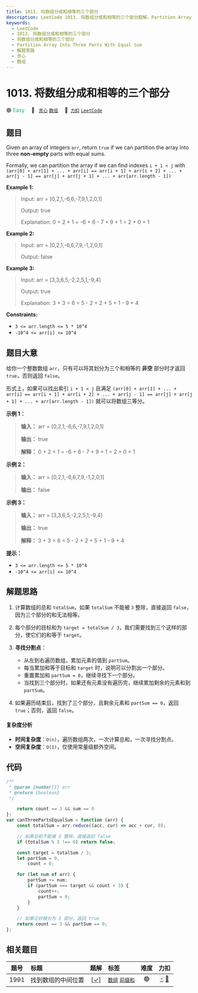 ```yaml
---
title: 1013. 将数组分成和相等的三个部分
description: LeetCode 1013. 将数组分成和相等的三个部分题解，Partition Array Into Three Parts With Equal Sum，包含解题思路、复杂度分析以及完整的 JavaScript 代码实现。
keywords:
  - LeetCode
  - 1013. 将数组分成和相等的三个部分
  - 将数组分成和相等的三个部分
  - Partition Array Into Three Parts With Equal Sum
  - 解题思路
  - 贪心
  - 数组
---
```


# 1013. 将数组分成和相等的三个部分

🟢 <font color=#15bd66>Easy</font>&emsp; 🔖&ensp; [`贪心`](/tag/greedy.md) [`数组`](/tag/array.md)&emsp; 🔗&ensp;[`力扣`](https://leetcode.cn/problems/partition-array-into-three-parts-with-equal-sum) [`LeetCode`](https://leetcode.com/problems/partition-array-into-three-parts-with-equal-sum)

## 题目

Given an array of integers `arr`, return `true` if we can partition the array
into three **non-empty** parts with equal sums.

Formally, we can partition the array if we can find indexes `i + 1 < j` with
`(arr[0] + arr[1] + ... + arr[i] == arr[i + 1] + arr[i + 2] + ... + arr[j - 1]
== arr[j] + arr[j + 1] + ... + arr[arr.length - 1])`

**Example 1:**

> Input: arr = [0,2,1,-6,6,-7,9,1,2,0,1]
>
> Output: true
>
> Explanation: 0 + 2 + 1 = -6 + 6 - 7 + 9 + 1 = 2 + 0 + 1

**Example 2:**

> Input: arr = [0,2,1,-6,6,7,9,-1,2,0,1]
>
> Output: false

**Example 3:**

> Input: arr = [3,3,6,5,-2,2,5,1,-9,4]
>
> Output: true
>
> Explanation: 3 + 3 = 6 = 5 - 2 + 2 + 5 + 1 - 9 + 4

**Constraints:**

- `3 <= arr.length <= 5 * 10^4`
- `-10^4 <= arr[i] <= 10^4`

## 题目大意

给你一个整数数组 `arr`，只有可以将其划分为三个和相等的 **非空** 部分时才返回 `true`，否则返回 `false`。

形式上，如果可以找出索引 `i + 1 < j` 且满足 `(arr[0] + arr[1] + ... + arr[i] == arr[i + 1] +
arr[i + 2] + ... + arr[j - 1] == arr[j] + arr[j + 1] + ... + arr[arr.length -
1])` 就可以将数组三等分。

**示例 1：**

> **输入：** arr = [0,2,1,-6,6,-7,9,1,2,0,1]
>
> **输出：** true
>
> **解释：** 0 + 2 + 1 = -6 + 6 - 7 + 9 + 1 = 2 + 0 + 1

**示例 2：**

> **输入：** arr = [0,2,1,-6,6,7,9,-1,2,0,1]
>
> **输出：** false

**示例 3：**

> **输入：** arr = [3,3,6,5,-2,2,5,1,-9,4]
>
> **输出：** true
>
> **解释：** 3 + 3 = 6 = 5 - 2 + 2 + 5 + 1 - 9 + 4

**提示：**

- `3 <= arr.length <= 5 * 10^4`
- `-10^4 <= arr[i] <= 10^4`

## 解题思路

1. 计算数组的总和 `totalSum`，如果 `totalSum` 不能被 `3` 整除，直接返回 `false`，因为三个部分的和无法相等。

2. 每个部分的目标和为 `target = totalSum / 3`，我们需要找到三个这样的部分，使它们的和等于 `target`。

3. **寻找分割点**：

   - 从左到右遍历数组，累加元素的值到 `partSum`。
   - 每当累加和等于目标和 `target` 时，说明可以分割出一个部分。
   - 重置累加和 `partSum = 0`，继续寻找下一个部分。
   - 当找到三个部分时，如果还有元素没有遍历完，继续累加剩余的元素和到 `partSum`。

4. 如果遍历结束后，找到了三个部分，且剩余元素和 `partSum == 0`，返回 `true`；否则，返回 `false`。

#### 复杂度分析

- **时间复杂度**：`O(n)`，遍历数组两次，一次计算总和，一次寻找分割点。
- **空间复杂度**：`O(1)`，仅使用常量级额外空间。

## 代码

```javascript
/**
 * @param {number[]} arr
 * @return {boolean}
 */

    return count == 3 && sum == 0
};
var canThreePartsEqualSum = function (arr) {
	const totalSum = arr.reduce((acc, cur) => acc + cur, 0);

	// 如果总和不能被 3 整除，直接返回 false
	if (totalSum % 3 !== 0) return false;

	const target = totalSum / 3;
	let partSum = 0,
		count = 0;

	for (let num of arr) {
		partSum += num;
		if (partSum === target && count < 3) {
			count++;
			partSum = 0;
		}
	}

	// 如果正好被分为 3 部分，返回 true
	return count == 3 && partSum == 0;
};
```

## 相关题目

<!-- prettier-ignore -->
| 题号 | 标题 | 题解 | 标签 | 难度 | 力扣 |
| :------: | :------ | :------: | :------ | :------: | :------: |
| 1991 | 找到数组的中间位置 | [[✓]](/problem/1991.md) |  [`数组`](/tag/array.md) [`前缀和`](/tag/prefix-sum.md) | 🟢 | [🀄️](https://leetcode.cn/problems/find-the-middle-index-in-array) [🔗](https://leetcode.com/problems/find-the-middle-index-in-array) |
